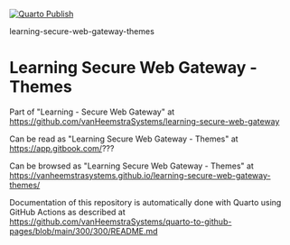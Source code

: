 [![Quarto Publish](https://github.com/vanHeemstraSystems/learning-secure-web-gateway-themes/actions/workflows/publish.yml/badge.svg)](https://github.com/vanHeemstraSystems/learning-secure-web-gateway-themes/actions/workflows/publish.yml)

learning-secure-web-gateway-themes
# Learning Secure Web Gateway - Themes

Part of "Learning - Secure Web Gateway" at https://github.com/vanHeemstraSystems/learning-secure-web-gateway

Can be read as "Learning Secure Web Gateway - Themes" at https://app.gitbook.com/???

Can be browsed as "Learning Secure Web Gateway - Themes" at https://vanheemstrasystems.github.io/learning-secure-web-gateway-themes/

Documentation of this repository is automatically done with Quarto using GitHub Actions as described at https://github.com/vanHeemstraSystems/quarto-to-github-pages/blob/main/300/300/README.md
